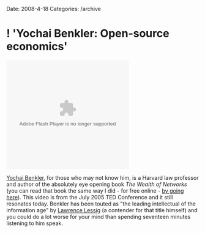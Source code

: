 Date: 2008-4-18
Categories: /archive

# ! 'Yochai Benkler: Open-source economics'

<object classid="clsid:d27cdb6e-ae6d-11cf-96b8-444553540000" codebase="http://download.macromedia.com/pub/shockwave/cabs/flash/swflash.cab#version=8,0,0,0" width="320" height="285" id="VE_Player" align="middle"><param name="movie" value="http://static.videoegg.com/ted2/flash/loader.swf"><PARAM NAME="FlashVars" VALUE="bgColor=FFFFFF&file=http://static.videoegg.com/ted/movies/YochaiBenkler_2005G_high.flv&autoPlay=false&fullscreenURL=http://static.videoegg.com/ted/flash/fullscreen.html&forcePlay=false&logo=&allowFullscreen=true"><param name="quality" value="high"><param name="allowScriptAccess" value="always"><param name="bgcolor" value="#FFFFFF"><param name="scale" value="noscale"><param name="wmode" value="window"><embed src="http://static.videoegg.com/ted2/flash/loader.swf" FlashVars="bgColor=FFFFFF&file=http://static.videoegg.com/ted/movies/YochaiBenkler_2005G_high.flv&autoPlay=false&fullscreenURL=http://static.videoegg.com/ted/flash/fullscreen.html&forcePlay=false&logo=&allowFullscreen=true" quality="high" allowScriptAccess="always" bgcolor="#FFFFFF" scale="noscale" wmode="window" width="320" height="285" name="VE_Player" align="middle" type="application/x-shockwave-flash" pluginspage="http://www.macromedia.com/go/getflashplayer"></object>

<a href="http://www.ted.com/index.php/speakers/view/id/223">Yochai Benkler</a>, for those who may not know him, is a Harvard law professor and author of the absolutely eye opening book <em>The Wealth of Networks</em> (you can read that book the same way I did - for free online - <a href="http://www.benkler.org/wealth_of_networks/index.php/Main_Page">by going here</a>). This video is from the July 2005 TED Conference and it still resonates today.  Benkler has been touted as "the leading intellectual of the information age" by <a href="http://en.wikipedia.org/wiki/Lawrence_Lessig">Lawrence Lessig</a> (a contender for that title himself) and you could do a lot worse for your mind than spending seventeen minutes listening to him speak.

